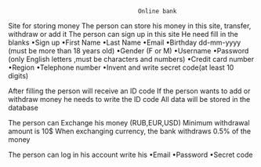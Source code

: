                                          Online bank

 Site for storing money 
 The person can store his money in this site, transfer, withdraw or add it
 The person can sign up in this site 
         He need fill in the blanks 
                •Sign up
                •First Name
                •Last Name 
                •Email
                •Birthday  dd-mm-yyyy (must be more than 18 years old)
                •Gender (F or M)
                •Username 
                •Password (only English letters ,must be characters and numbers)
                •Credit card number
                •Region 
                •Telephone number
                •Invent and write secret code(at least 10 digits)

Аfter filling the person will receive an ID code
If the person wants to add  or withdraw  money he needs to write the ID code
Аll data will be stored in the database
 
The person can Exchange his money (RUB,EUR,USD)
Minimum withdrawal amount is 10$
When exchanging currency, the bank withdraws 0.5% of the money

The person can log in his account write his
                 •Email
                 •Password 
                 •Secret code

